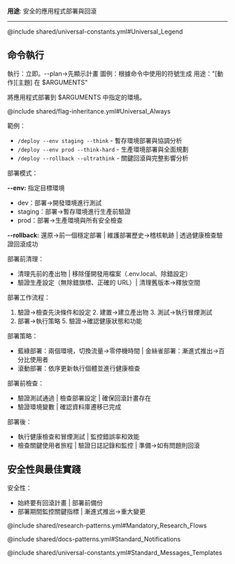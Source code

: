**用途**: 安全的應用程式部署與回滾

---

@include shared/universal-constants.yml#Universal_Legend

## 命令執行
執行：立即。--plan→先顯示計畫
圖例：根據命令中使用的符號生成
用途："[動作][主題] 在 $ARGUMENTS"

將應用程式部署到 $ARGUMENTS 中指定的環境。

@include shared/flag-inheritance.yml#Universal_Always

範例：
- `/deploy --env staging --think` - 暫存環境部署與協調分析
- `/deploy --env prod --think-hard` - 生產環境部署與全面規劃
- `/deploy --rollback --ultrathink` - 關鍵回滾與完整影響分析

部署模式：

**--env:** 指定目標環境
- dev：部署→開發環境進行測試
- staging：部署→暫存環境進行生產前驗證
- prod：部署→生產環境與所有安全檢查

**--rollback:** 還原→前一個穩定部署 | 維護部署歷史→稽核軌跡 | 透過健康檢查驗證回滾成功

部署前清理：
- 清理先前的產出物 | 移除僅開發用檔案（.env.local、除錯設定）
- 驗證生產設定（無除錯旗標、正確的 URL）| 清理舊版本→釋放空間

部署工作流程：
1. 驗證→檢查先決條件和設定 2. 建置→建立產出物 3. 測試→執行冒煙測試
4. 部署→執行策略 5. 驗證→確認健康狀態和功能

部署策略：
- 藍綠部署：兩個環境，切換流量→零停機時間 | 金絲雀部署：漸進式推出→百分比使用者
- 滾動部署：依序更新執行個體並進行健康檢查

部署前檢查：
- 驗證測試通過 | 檢查部署設定 | 確保回滾計畫存在
- 驗證環境變數 | 確認資料庫遷移已完成

部署後：
- 執行健康檢查和冒煙測試 | 監控錯誤率和效能
- 檢查關鍵使用者旅程 | 驗證日誌記錄和監控 | 準備→如有問題則回滾

## 安全性與最佳實踐

安全性：
- 始終要有回滾計畫 | 部署前備份
- 部署期間監控關鍵指標 | 漸進式推出→重大變更

@include shared/research-patterns.yml#Mandatory_Research_Flows

@include shared/docs-patterns.yml#Standard_Notifications

@include shared/universal-constants.yml#Standard_Messages_Templates